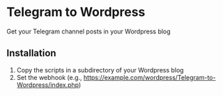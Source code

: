 # Telegram to Wordpress
Get your Telegram channel posts in your Wordpress blog

## Installation
1. Copy the scripts in a subdirectory of your Wordpress blog
2. Set the webhook (e.g., https://example.com/wordpress/Telegram-to-Wordpress/index.php)
